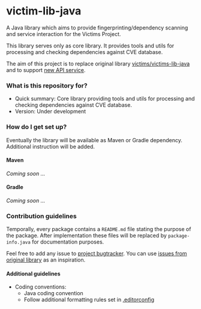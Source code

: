 # victim-lib-java

A Java library which aims to provide fingerprinting/dependency scanning and service interaction for the Victims Project.

This library serves only as core library.
It provides tools and utils for processing and checking dependencies against CVE database.
 
The aim of this project is to replace original library [victims/victims-lib-java](https://github.com/victims/victims-lib-java)
and to support [new API service](https://github.com/ashcrow/victims-api/blob/master/ProposedAPI.md).


### What is this repository for? ###

* Quick summary: Core library providing tools and utils for processing and checking dependencies against CVE database.
* Version: Under development


### How do I get set up? ###

Eventually the library will be available as Maven or Gradle dependency.
Additional instruction will be added.

#### Maven

_Coming soon ..._

#### Gradle

_Coming soon ..._


### Contribution guidelines ###

Temporally, every package contains a `README.md` file stating the purpose of the package.
After implementation these files will be replaced by `package-info.java` for documentation purposes.

Feel free to add any issue to [project bugtracker](https://github.com/wolferCZ/victims-lib-java/issues).
You can use [issues from original library](https://github.com/victims/victims-lib-java/issues) as an inspiration.



#### Additional guidelines

* Coding conventions: 
    * Java coding convention 
    * Follow additional formatting rules set in [.editorconfig](.editorconfig)
<!--
    * Writing tests
    * Code review
-->
 

